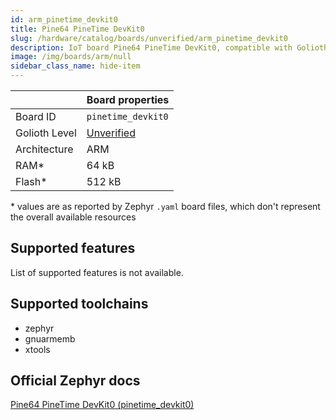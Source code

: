 ```yaml
---
id: arm_pinetime_devkit0
title: Pine64 PineTime DevKit0
slug: /hardware/catalog/boards/unverified/arm_pinetime_devkit0
description: IoT board Pine64 PineTime DevKit0, compatible with Golioth at unverified level.
image: /img/boards/arm/null
sidebar_class_name: hide-item
---
```


[//]: # (This is an auto-generated file, do not edit! Changes to it will be lost upon re-generation)



|                | Board properties     |
| -------------  | -------------------- |
| Board ID       | `pinetime_devkit0` |
| Golioth Level  | [Unverified](/hardware#unverified-boards) |
| Architecture   | ARM |
| RAM*           | 64 kB |
| Flash*         | 512 kB |

\* values are as reported by Zephyr `.yaml` board files, which don't represent the overall available resources



## Supported features

List of supported features is not available.

## Supported toolchains

* zephyr
* gnuarmemb
* xtools

## Official Zephyr docs

[Pine64 PineTime DevKit0 (pinetime_devkit0)](https://docs.zephyrproject.org/latest/boards/arm/pinetime_devkit0/doc/index.html)
